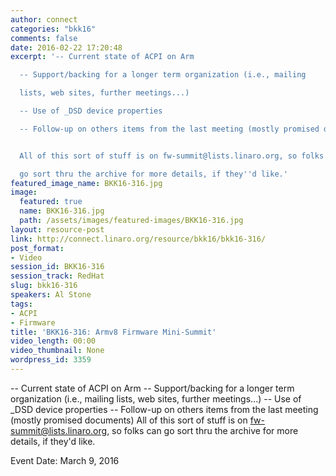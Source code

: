 ```yaml
---
author: connect
categories: "bkk16"
comments: false
date: 2016-02-22 17:20:48
excerpt: '-- Current state of ACPI on Arm

  -- Support/backing for a longer term organization (i.e., mailing

  lists, web sites, further meetings...)

  -- Use of _DSD device properties

  -- Follow-up on others items from the last meeting (mostly promised documents)


  All of this sort of stuff is on fw-summit@lists.linaro.org, so folks can

  go sort thru the archive for more details, if they''d like.'
featured_image_name: BKK16-316.jpg
image:
  featured: true
  name: BKK16-316.jpg
  path: /assets/images/featured-images/BKK16-316.jpg
layout: resource-post
link: http://connect.linaro.org/resource/bkk16/bkk16-316/
post_format:
- Video
session_id: BKK16-316
session_track: RedHat
slug: bkk16-316
speakers: Al Stone
tags:
- ACPI
- Firmware
title: 'BKK16-316: Armv8 Firmware Mini-Summit'
video_length: 00:00
video_thumbnail: None
wordpress_id: 3359
---
```


-- Current state of ACPI on Arm -- Support/backing for a longer term organization (i.e., mailing lists, web sites, further meetings...) -- Use of _DSD device properties -- Follow-up on others items from the last meeting (mostly promised documents)  All of this sort of stuff is on fw-summit@lists.linaro.org, so folks can go sort thru the archive for more details, if they'd like.

Event Date: March 9, 2016